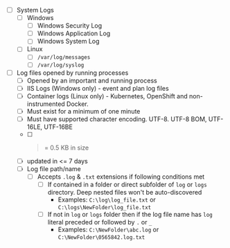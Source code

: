 - [ ] System Logs
	- [ ] Windows
		- [ ] Windows Security Log
		- [ ] Windows Application Log
		- [ ] Windows System Log
	- [ ] Linux
		- [ ] `/var/log/messages`
		- [ ] `/var/log/syslog`
- [ ] Log files opened by running processes
	- [ ] Opened by an important and running process
	- [ ] IIS Logs (Windows only) - event and plan log files
	- [ ] Container logs (Linux only) - Kubernetes, OpenShift and non-instrumented Docker.
	- [ ] Must exist for a minimum of one minute
	- [ ] Must have supported character encoding. UTF-8. UTF-8 BOM, UTF-16LE, UTF-16BE
	- [ ] >= 0.5 KB in size
	- [ ] updated in <= 7 days
	- [ ] Log file path/name
	    - [ ] Accepts `.log` & `.txt` extensions if following conditions met
	        - [ ] If contained in a folder or direct subfolder of `log` or `logs` directory. Deep nested files won't be auto-discovered
	            - Examples: `C:\log\log_file.txt` or `C:\logs\NewFolder\log_file.txt`
	        - [ ] If not in `log` or `logs` folder then if the log file name has `log` literal preceded or followed by `.` or `_`
	            - Examples: `C:\NewFolder\abc.log` or `C:\NewFolder\0565842.log.txt`